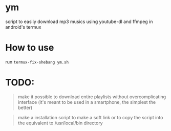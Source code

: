 # ym
script to easily download mp3 musics using youtube-dl and ffmpeg in android's termux

# How to use
run `termux-fix-shebang ym.sh`

# TODO:
> make it possible to download entire playlists without overcomplicating interface (it's meant to be used in a smartphone, the simplest the better)

> make a installation script to make a soft link or to copy the script into the equivalent to /usr/local/bin directory

